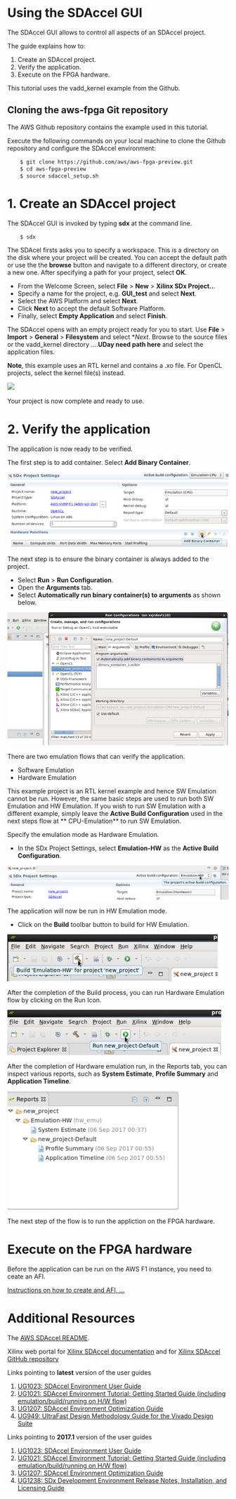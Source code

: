 # Using the SDAccel GUI

The SDAccel GUI allows to control all aspects of an SDAccel project. 

The guide explains how to:
1. Create an SDAccel project.
1. Verify the application. 
1. Execute on the FPGA hardware.

This tutorial uses the vadd_kernel example from the Github. 

## Cloning the aws-fpga Git repository
The AWS Github repository contains the example used in this tutorial.  

Execute the following commands on your local machine to clone the Github repository and configure the SDAccel environment:
```
    $ git clone https://github.com/aws/aws-fpga-preview.git
    $ cd aws-fpga-preview                                      
    $ source sdaccel_setup.sh
```

# 1. Create an SDAccel project

The SDAccel GUI is invoked by typing **sdx** at the command line.

```
    $ sdx
```
The SDAcel firsts asks you to specify a workspace. This is a directory on the disk where your project will be created. You can accept the default path or use the the **browse** button and navigate to a different directory, or create a new one. After specifying a path for your project, select **OK**. 

- From the Welcome Screen, select **File** > **New** > **Xilinx SDx Project..**. 
- Specify a name for the project, e.g. **GUI_test** and select **Next**.
- Select the AWS Platform and select **Next**.
- Click **Next** to accept the default Software Platform. 
- Finally, select **Empty Application** and select **Finish**. 

The SDAccel opens with an empty project ready for you to start. Use **File** > **Import** > **General** > **Filesystem** and select **Next*.
Browse to the source files or the vadd_kernel directory ....**UDay need path here** and select the application files.

**Note**, this example uses an RTL kernel and contains a .xo file. For OpenCL projects, select the kernel file(s) instead.

![](./figures/sda_gui_import.png)

Your project is now complete and ready to use.

# 2. Verify the application

The application is now ready to be verified.

The first step is to add container. Select **Add Binary Container**.

![](./figures/sda_add_container.png)

The next step is to ensure the binary container is always added to the project. 

- Select **Run** > **Run Configuration**.  
- Open the **Arguments** tab. 
- Select **Automatically run binary container(s) to arguments** as shown below. 

![](./figures/sda_auto_run_container.png)

There are two emulation flows that can verify the application. 
- Software Emulation
- Hardware Emulation

This example project is an RTL kernel example and hence SW Emulation cannot be run. However, the same basic steps are used to run both SW Emulation and HW Emulation. If you wish to run SW Emulation with a different example, simply leave the **Active Build Configuration** used in the next steps flow at ** CPU-Emulation** to run SW Emulation.
	   
Specify the emulation mode as Hardware Emulation.

- In the SDx Project Settings, select **Emulation-HW** as the **Active Build Configuration**.  

![](./figures/sda_active_config_hw.png)


The application will now be run in HW Emulation mode. 

- Click on the **Build** toolbar button to build for HW Emulation.
 
![](./figures/sda_build.png)

After the completion of the Build process, you can run Hardware Emulation flow by clicking on the Run Icon. 
 
![](./figures/sda_run_hw_emu.png)

After the completion of Hardware emulation run, in the Reports tab, you can inspect various reports, such as **System Estimate**, **Profile Summary** and  **Application Timeline**. 

![](./figures/sda_hw_emu_reports.png)


The next step of the flow is to run the appliction on the FPGA hardware.

# Execute on the FPGA hardware

Before the application can be run on the AWS F1 instance, you need to ceate an AFI. 

[Instructions on how to create and AFI, ...](https://github.com/aws/aws-fpga-preview/blob/master/sdk/SDAccel/README.md#create-an-amazon-fpga-image-afi-for-your-kernel)

# Additional Resources

The [AWS SDAccel README].

Xilinx web portal for [Xilinx SDAccel documentation] and for [Xilinx SDAccel GitHub repository]

Links pointing to **latest** version of the user guides
1. [UG1023: SDAccel Environment User Guide][latest SDAccel Environment User Guide]
1. [UG1021: SDAccel Environment Tutorial: Getting Started Guide (including emulation/build/running on H/W flow)][latest UG1021]
1. [UG1207: SDAccel Environment Optimization Guide][latest SDAccel Environment Optimization Guide]
1. [UG949: UltraFast Design Methodology Guide for the Vivado Design Suite][latest UG949]

Links pointing to **2017.1** version of the user guides
1. [UG1023: SDAccel Environment User Guide][UG1023 2017.1]
1. [UG1021: SDAccel Environment Tutorial: Getting Started Guide (including emulation/build/running on H/W flow)][UG1021 2017.1]
1. [UG1207: SDAccel Environment Optimization Guide][UG1207 2017.1]
1. [UG1238: SDx Development Environment Release Notes, Installation, and Licensing Guide][UG1238 2017.1]

[SDAccel_landing_page]: https://www.xilinx.com/products/design-tools/software-zone/sdaccel.html
[VHLS_landing_page]: https://www.xilinx.com/products/design-tools/vivado/integration/esl-design.html
[Vivado_landing_page]: https://www.xilinx.com/products/design-tools/vivado.html

[latest SDAccel Environment User Guide]: https://www.xilinx.com/cgi-bin/docs/rdoc?v=latest;d=ug1023-sdaccel-user-guide.pdf
[latest UG1021]: https://www.xilinx.com/cgi-bin/docs/rdoc?v=latest;d=ug1021-sdaccel-intro-tutorial.pdf
[latest SDAccel Environment Optimization Guide]: https://www.xilinx.com/cgi-bin/docs/rdoc?v=latest;d=ug1207-sdaccel-optimization-guide.pdf
[latest UG949]: https://www.xilinx.com/cgi-bin/docs/rdoc?v=latest;d=ug949-vivado-design-methodology.pdf

[UG1023 2017.1]: https://www.xilinx.com/support/documentation/sw_manuals/xilinx2017_1/ug1023-sdaccel-user-guide.pdf
[UG1021 2017.1]: https://www.xilinx.com/support/documentation/sw_manuals/xilinx2017_1/ug1021-sdaccel-intro-tutorial.pdf
[UG1207 2017.1]: https://www.xilinx.com/support/documentation/sw_manuals/xilinx2017_1/ug1207-sdaccel-optimization-guide.pdf
[UG1238 2017.1]:http://www.xilinx.com/support/documentation/sw_manuals/xilinx2017_1/ug1238-sdx-rnil.pdf
[Xilinx SDAccel documentation]: https://www.xilinx.com/products/design-tools/software-zone/sdaccel.html#documentation
[Xilinx SDAccel GitHub repository]: https://github.com/Xilinx/SDAccel_Examples

[AWS SDAccel Readme]: ../README.md
[RTL Kernel Wizard]:https://www.youtube.com/watch?v=IZQ1A2lPXZk